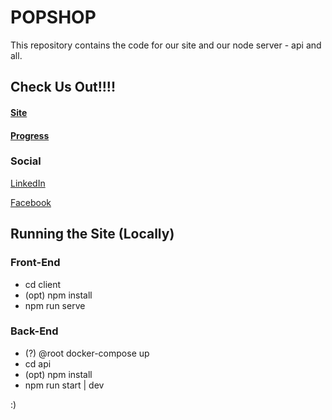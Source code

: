# POPSHOP
This repository contains the code for our site and our node server - api and all.

## Check Us Out!!!!
#### [Site](https://thisispopshop.com)
#### [Progress](https://thisispopshop.github.io/popshop_patternlibrary/#about)
### Social
[LinkedIn](https://www.linkedin.com/company/thisispopshop/about/)

[Facebook](https://www.facebook.com/Popshop-384434792395944/)

## Running the Site (Locally)
### Front-End
* cd client
* (opt) npm install
* npm run serve
### Back-End
* (?) @root docker-compose up
* cd api
* (opt) npm install
* npm run start | dev

:)